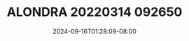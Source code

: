 --- 
title: "ALONDRA 20220314 092650"
description: "video bokep ALONDRA 20220314 092650 yandek durasi panjang  "
date: 2024-09-16T01:28:09-08:00
file_code: "g6zt51nc88md"
draft: false
cover: "jr9npo1cfbrt69se.jpg"
tags: ["ALONDRA", "bokep-indo", "bokep-viral", "bokep-ig"]
length: 1981
fld_id: "1483125"
foldername: "Alondra"
categories: ["Alondra"]
views: 0
---